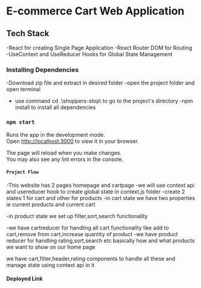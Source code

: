 # E-commerce Cart Web Application

## Tech Stack

-React for creating Single Page Application
-React Router DOM for Routing
-UseContext and UseReducer Hooks for Global State Management

### Installing Dependencies

-Download zip file and extract in desired folder
-open the project folder and open terminal

- use command cd .\shoppers-stop\ to go to the project's directory
  -npm install to install all dependencies

### `npm start`

Runs the app in the development mode.\
Open [http://localhost:3000](http://localhost:3000) to view it in your browser.

The page will reload when you make changes.\
You may also see any lint errors in the console.

#### `Project Flow`

-This website has 2 pages homepage and cartpage
-we will use context api and usereducer hook to create global state in context.js folder
-create 2 states 1 for cart and other for products
-in cart state we have two properties ie current products and current cart

-in product state we set up filter,sort,search functionality

-we have cartreducer for handling all cart functionality like add to cart,remove from cart,increase quantity of product
-we have product reducer for handling rating,sort,search etc basically how and what products we want to show on our home page

we have cart,filter,header,rating components to handle all these and manage state using context api in it

#### Deployed Link
